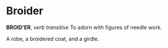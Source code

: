 # Broider

**BROID'ER**, _verb transitive_ To adorn with figures of needle work.

A robe, a broidered coat, and a girdle.